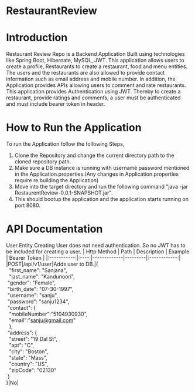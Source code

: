 # RestaurantReview

# Introduction
Restaurant Review Repo is a Backend Application Built using technologies like Spring Boot, Hibernate, MySQL, JWT. This application allows users to create a profile, Restaurants to create a restaurant, food and menu entities. The users and the restaurants are also allowed to provide contact information such as email address and mobile number. In addition, the Application provides APIs allowing users to comment and rate restaurants. This application provides Authentication using JWT. Thereby to create a restaurant, provide ratings and comments, a user must be authenticated and must include bearer token in header.

# How to Run the Application
To run the Application follow the following Steps,
1. Clone the Repository and change the current directory path to the cloned repository path.
2. Make sure a DB instance is running with username password mentioned in the Application.properties.(Any changes in Application.properties require re building the Application)
3. Move into the target directory and run the following command "java -jar RestaurentReview-0.0.1-SNAPSHOT.jar".
4. This should bootup the application and the application starts running on port 8080.

# API Documentation
User Entity
Creating User does not need authentication. So no JWT has to be included for creating a user.
| Http Method | Path | Description | Example | Bearer Token |
|:-----------:|:----:|-------------|---------|:------------:|
|POST|/api/v1/user|Adds user to DB.|{<br/>&nbsp; "first_name": "Sanjana",<br/>&nbsp; "last_name": "Kandunoori",<br/>&nbsp;"gender": "Female",<br/>&nbsp;"birth_date": "07-30-1997",<br/>&nbsp;"username": "sanju",<br/>&nbsp;"password": "sanju1234",<br/>&nbsp;"contact": {<br/>&nbsp;&nbsp;"mobileNumber":"5104930930",<br/>&nbsp;&nbsp;"email":"sanju@gmail.com"<br/>&nbsp;&nbsp;},<br/>&nbsp;"address": {<br/>&nbsp;&nbsp;"street": "19 Dal St",<br/>&nbsp;&nbsp;"apt": "C",<br/>&nbsp;&nbsp;"city": "Boston",<br/>&nbsp;&nbsp;"state": "Mass",<br/>&nbsp;&nbsp;"country": "US",<br/>&nbsp;&nbsp;"zipCode": "02130"<br/>&nbsp;}<br/>}|No|


